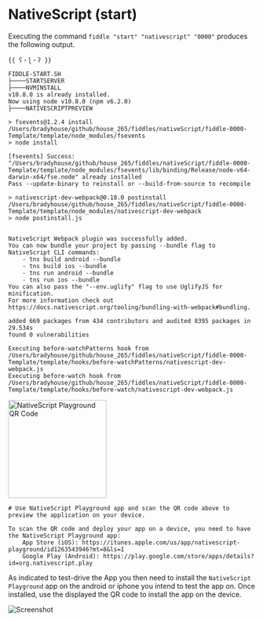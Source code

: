 NativeScript (start)
======

Executing the command `fiddle "start" "nativescript" "0000"` produces the following output.

    {{ ʕ・ɭ・ʔ }}
    
    FIDDLE-START.SH
    ├────STARTSERVER
    ├────NVMINSTALL
    v10.8.0 is already installed.
    Now using node v10.8.0 (npm v6.2.0)
    ├────NATIVESCRIPTPREVIEW
    
    > fsevents@1.2.4 install /Users/bradyhouse/github/house_265/fiddles/nativeScript/fiddle-0000-Template/template/node_modules/fsevents
    > node install
    
    [fsevents] Success: "/Users/bradyhouse/github/house_265/fiddles/nativeScript/fiddle-0000-Template/template/node_modules/fsevents/lib/binding/Release/node-v64-darwin-x64/fse.node" already installed
    Pass --update-binary to reinstall or --build-from-source to recompile
    
    > nativescript-dev-webpack@0.18.0 postinstall /Users/bradyhouse/github/house_265/fiddles/nativeScript/fiddle-0000-Template/template/node_modules/nativescript-dev-webpack
    > node postinstall.js
    
    
    NativeScript Webpack plugin was successfully added.
    You can now bundle your project by passing --bundle flag to NativeScript CLI commands:
        - tns build android --bundle
        - tns build ios --bundle
        - tns run android --bundle
        - tns run ios --bundle
    You can also pass the "--env.uglify" flag to use UglifyJS for minification.
    For more information check out https://docs.nativescript.org/tooling/bundling-with-webpack#bundling.
    
    added 669 packages from 434 contributors and audited 8395 packages in 29.534s
    found 0 vulnerabilities
    
    Executing before-watchPatterns hook from /Users/bradyhouse/github/house_265/fiddles/nativeScript/fiddle-0000-Template/template/hooks/before-watchPatterns/nativescript-dev-webpack.js
    Executing before-watch hook from /Users/bradyhouse/github/house_265/fiddles/nativeScript/fiddle-0000-Template/template/hooks/before-watch/nativescript-dev-webpack.js

   <img src="https://i.imgur.com/cq3RdRn.png" width="200" title="NativeScript Playground QR Code" /> 

    # Use NativeScript Playground app and scan the QR code above to preview the application on your device.
    
    To scan the QR code and deploy your app on a device, you need to have the NativeScript Playground app:
        App Store (iOS): https://itunes.apple.com/us/app/nativescript-playground/id1263543946?mt=8&ls=1
        Google Play (Android): https://play.google.com/store/apps/details?id=org.nativescript.play



As indicated to test-drive the App you then need to install the `NativeScript Playground` app on the android
or iphone you intend to test the app on.  Once installed, use the displayed the QR code to install the app
on the device.


![Screenshot](resources/emulator-js.png)






